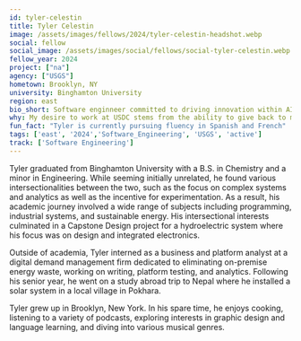 ```yaml
---
id: tyler-celestin
title: Tyler Celestin
image: /assets/images/fellows/2024/tyler-celestin-headshot.webp
social: fellow
social_image: /assets/images/social/fellows/social-tyler-celestin.webp
fellow_year: 2024
project: ["na"]
agency: ["USGS"]
hometown: Brooklyn, NY
university: Binghamton University
region: east
bio_short: Software enginneer committed to driving innovation within AI and giving back to the community
why: My desire to work at USDC stems from the ability to give back to my country. Currently, software in combination with AI presents an unparalleled opportunity to drive innovation. I would cherish the opportunity to be a part of America's unrelenting push into making its frameworks faster and unburdened by archaic processes.
fun_fact: "Tyler is currently pursuing fluency in Spanish and French"
tags: ['east', '2024','Software_Engineering', 'USGS', 'active']
track: ['Software Engineering']
---
```


Tyler graduated from Binghamton University with a B.S. in Chemistry and a minor in Engineering. While seeming initially unrelated, he found various intersectionalities between the two, such as the focus on complex systems and analytics as well as the incentive for experimentation. As a result, his academic journey involved a wide range of subjects including programming, industrial systems, and sustainable energy. His intersectional interests culminated in a Capstone Design project for a hydroelectric system where his focus was on design and integrated electronics.

Outside of academia, Tyler interned as a business and platform analyst at a digital demand management firm dedicated to eliminating on-premise energy waste, working on writing, platform testing, and analytics. Following his senior year, he went on a study abroad trip to Nepal where he installed a solar system in a local village in Pokhara.

Tyler grew up in Brooklyn, New York. In his spare time, he enjoys cooking, listening to a variety of podcasts, exploring interests in graphic design and language learning, and diving into various musical genres.
